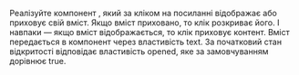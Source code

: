 Реалізуйте компонент <Collapse>, який за кліком на посиланні відображає або приховує свій вміст. Якщо вміст приховано, то клік розкриває його. І навпаки — якщо вміст відображається, то клік приховує контент. Вміст передається в компонент через властивість text. За початковий стан відкритості відповідає властивість opened, яке за замовчуванням дорівнює true.